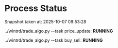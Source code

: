# Process Status

Snapshot taken at: 2025-10-07 08:53:28

../wintrd/trade_algo.py --task price_update: **RUNNING**

../wintrd/trade_algo.py --task buy_sell: **RUNNING**


